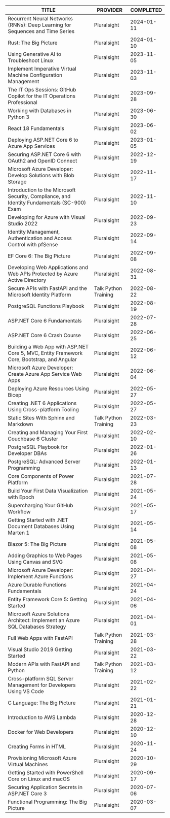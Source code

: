 | TITLE                                                                                       | PROVIDER             | COMPLETED  |
| ------------------------------------------------------------------------------------------- | -------------------- | ---------- |
| Recurrent Neural Networks (RNNs): Deep Learning for Sequences and Time Series               | Pluralsight          | 2024-01-11 |
| Rust: The Big Picture                                                                       | Pluralsight          | 2024-01-10 |
| Using Generative AI to Troubleshoot Linux                                                   | Pluralsight          | 2023-11-05 |
| Implement Imperative Virtual Machine Configuration Management                               | Pluralsight          | 2023-11-03 |
| The IT Ops Sessions: GitHub Copilot for the IT Operations Professional                      | Pluralsight          | 2023-09-28 |
| Working with Databases in Python 3                                                          | Pluralsight          | 2023-06-30 |
| React 18 Fundamentals                                                                       | Pluralsight          | 2023-06-02 |
| Deploying ASP.NET Core 6 to Azure App Services                                              | Pluralsight          | 2023-01-05 |
| Securing ASP.NET Core 6 with OAuth2 and OpenID Connect                                      | Pluralsight          | 2022-12-19 |
| Microsoft Azure Developer: Develop Solutions with Blob Storage                              | Pluralsight          | 2022-11-17 |
| Introduction to the Microsoft Security, Compliance, and Identity Fundamentals (SC-900) Exam | Pluralsight          | 2022-11-10 |
| Developing for Azure with Visual Studio 2022                                                | Pluralsight          | 2022-09-23 |
| Identity Management, Authentication and Access Control with pfSense                         | Pluralsight          | 2022-09-14 |
| EF Core 6: The Big Picture                                                                  | Pluralsight          | 2022-09-08 |
| Developing Web Applications and Web APIs Protected by Azure Active Directory                | Pluralsight          | 2022-08-31 |
| Secure APIs with FastAPI and the Microsoft Identity Platform                                | Talk Python Training | 2022-08-22 |
| PostgreSQL Functions Playbook                                                               | Pluralsight          | 2022-08-19 |
| ASP.NET Core 6 Fundamentals                                                                 | Pluralsight          | 2022-07-28 |
| ASP.NET Core 6 Crash Course                                                                 | Pluralsight          | 2022-06-25 |
| Building a Web App with ASP.NET Core 5, MVC, Entity Framework Core, Bootstrap, and Angular  | Pluralsight          | 2022-06-12 |
| Microsoft Azure Developer: Create Azure App Service Web Apps                                | Pluralsight          | 2022-06-04 |
| Deploying Azure Resources Using Bicep                                                       | Pluralsight          | 2022-05-27 |
| Creating .NET 6 Applications Using Cross-platform Tooling                                   | Pluralsight          | 2022-05-27 |
| Static Sites With Sphinx and Markdown                                                       | Talk Python Training | 2022-03-23 |
| Creating and Managing Your First Couchbase 6 Cluster                                        | Pluralsight          | 2022-02-10 |
| PostgreSQL Playbook for Developer DBAs                                                      | Pluralsight          | 2022-01-26 |
| PostgreSQL: Advanced Server Programming                                                     | Pluralsight          | 2022-01-13 |
| Core Components of Power Platform                                                           | Pluralsight          | 2021-07-28 |
| Build Your First Data Visualization with Epoch                                              | Pluralsight          | 2021-05-24 |
| Supercharging Your GitHub Workflow                                                          | Pluralsight          | 2021-05-17 |
| Getting Started with .NET Document Databases Using Marten 1                                 | Pluralsight          | 2021-05-14 |
| Blazor 5: The Big Picture                                                                   | Pluralsight          | 2021-05-08 |
| Adding Graphics to Web Pages Using Canvas and SVG                                           | Pluralsight          | 2021-05-08 |
| Microsoft Azure Developer: Implement Azure Functions                                        | Pluralsight          | 2021-04-27 |
| Azure Durable Functions Fundamentals                                                        | Pluralsight          | 2021-04-24 |
| Entity Framework Core 5: Getting Started                                                    | Pluralsight          | 2021-04-06 |
| Microsoft Azure Solutions Architect: Implement an Azure SQL Databases Strategy              | Pluralsight          | 2021-04-01 |
| Full Web Apps with FastAPI                                                                  | Talk Python Training | 2021-03-28 |
| Visual Studio 2019 Getting Started                                                          | Pluralsight          | 2021-03-22 |
| Modern APIs with FastAPI and Python                                                         | Talk Python Training | 2021-03-12 |
| Cross-platform SQL Server Management for Developers Using VS Code                           | Pluralsight          | 2021-02-22 |
| C Language: The Big Picture                                                                 | Pluralsight          | 2021-01-21 |
| Introduction to AWS Lambda                                                                  | Pluralsight          | 2020-12-28 |
| Docker for Web Developers                                                                   | Pluralsight          | 2020-12-10 |
| Creating Forms in HTML                                                                      | Pluralsight          | 2020-11-24 |
| Provisioning Microsoft Azure Virtual Machines                                               | Pluralsight          | 2020-10-29 |
| Getting Started with PowerShell Core on Linux and macOS                                     | Pluralsight          | 2020-09-17 |
| Securing Application Secrets in ASP.NET Core 3                                              | Pluralsight          | 2020-07-06 |
| Functional Programming: The Big Picture                                                     | Pluralsight          | 2020-03-07 |